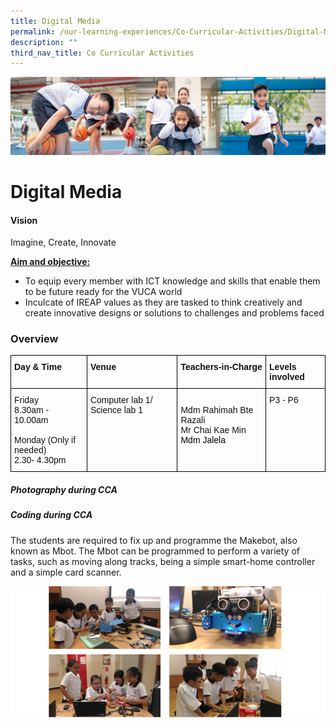 ```yaml
---
title: Digital Media
permalink: /our-learning-experiences/Co-Curricular-Activities/Digital-Media/
description: ""
third_nav_title: Co Curricular Activities
---
```

![](/images/Our%20Learning%20Experiences.jpg)


Digital Media
=============

  

#### **Vision**

Imagine, Create, Innovate

  

<u><b>Aim and objective:</b></u>

*   To equip every member with ICT knowledge and skills that enable them to be future ready for the VUCA world
*   Inculcate of IREAP values as they are tasked to think creatively and create innovative designs or solutions to challenges and problems faced

  

### **Overview**

<style type="text/css">
.tg  {border-collapse:collapse;border-spacing:0;}
.tg td{border-color:black;border-style:solid;border-width:1px;font-family:Arial, sans-serif;font-size:14px;
  overflow:hidden;padding:10px 5px;word-break:normal;}
.tg th{border-color:black;border-style:solid;border-width:1px;font-family:Arial, sans-serif;font-size:14px;
  font-weight:normal;overflow:hidden;padding:10px 5px;word-break:normal;}
.tg .tg-clkh{color:#121212;font-weight:bold;text-align:left;vertical-align:top}
.tg .tg-kk00{color:#121212;text-align:left;vertical-align:top}
</style>
<table class="tg">
<thead>
  <tr>
    <th class="tg-clkh">Day &amp; Time</th>
    <th class="tg-clkh">Venue</th>
    <th class="tg-clkh">Teachers-in-Charge</th>
    <th class="tg-clkh">Levels involved</th>
  </tr>
</thead>
<tbody>
  <tr>
    <td class="tg-kk00">Friday<br>8.30am - 10.00am<br><br>Monday (Only if needed)<br>2.30- 4.30pm<br></td>
    <td class="tg-kk00">Computer lab 1/ Science lab 1</td>
    <td class="tg-kk00"><br>Mdm Rahimah Bte Razali <br>Mr Chai Kae Min <span style="color:black">Mdm Jalela </span><br></td>
    <td class="tg-kk00">P3 - P6</td>
  </tr>
</tbody>
</table>


##### **Photography during CCA**



##### **Coding during CCA**

The students are required to fix up and programme the Makebot, also known as Mbot. The Mbot can be programmed to perform a variety of tasks, such as moving along tracks, being a simple smart-home controller and a simple card scanner.

![](/images/DigitalMedia.png)